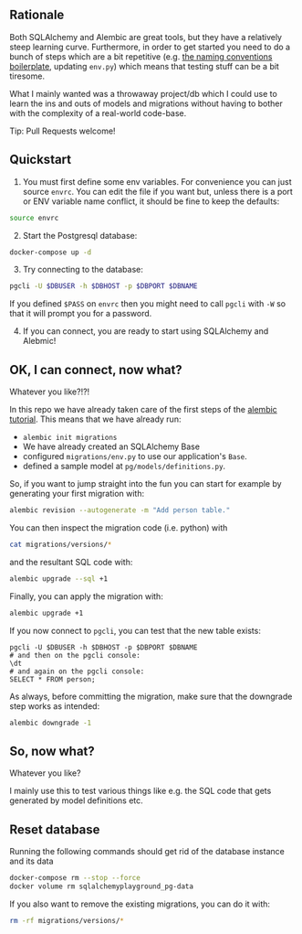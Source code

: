 ## Rationale

Both SQLAlchemy and Alembic are great tools, but they have a relatively steep learning curve.
Furthermore, in order to get started you need to do a bunch of steps which are a bit repetitive
(e.g. [the naming conventions
boilerplate](http://alembic.zzzcomputing.com/en/latest/naming.html#integration-of-naming-conventions-into-operations-autogenerate),
updating `env.py`) which means that testing stuff can be a bit tiresome.

What I mainly wanted was a throwaway project/db which I could use to learn the ins and outs of
models and migrations without having to bother with the complexity of a real-world code-base.

Tip: Pull Requests welcome!

## Quickstart

1. You must first define some env variables. For convenience you can just source `envrc`.
   You can edit the file if you want but, unless there is a port or ENV variable name
   conflict, it should be fine to keep the defaults:

``` bash
source envrc
```

2. Start the Postgresql database:

``` bash
docker-compose up -d
```

3. Try connecting to the database:

``` bash
pgcli -U $DBUSER -h $DBHOST -p $DBPORT $DBNAME
```

If you defined `$PASS` on `envrc` then you might need to call `pgcli` with `-W` so that it will
prompt you for a password.

4. If you can connect, you are ready to start using SQLAlchemy and Alebmic!

## OK, I can connect, now what?

Whatever you like?!?!

In this repo we have already taken care of the first steps of the [alembic
tutorial](http://alembic.zzzcomputing.com/en/latest/tutorial.html).  This means that we have already
run:

- `alembic init migrations`
- We have already created an SQLAlchemy Base
- configured `migrations/env.py` to use our application's `Base`.
- defined a sample model at `pg/models/definitions.py`.

So, if you want to jump straight into the fun you can start for example by generating your first
migration with:

``` bash
alembic revision --autogenerate -m "Add person table."
```

You can then inspect the migration code (i.e. python) with

``` bash
cat migrations/versions/*
```

and the resultant SQL code with:

``` bash
alembic upgrade --sql +1
```

Finally, you can apply the migration with:

``` bash
alembic upgrade +1
```

If you now connect to `pgcli`, you can test that the new table exists:
```
pgcli -U $DBUSER -h $DBHOST -p $DBPORT $DBNAME
# and then on the pgcli console:
\dt
# and again on the pgcli console:
SELECT * FROM person;
```

As always, before committing the migration, make sure that the downgrade step works as intended:

``` bash
alembic downgrade -1
```

## So, now what?

Whatever you like?

I mainly use this to test various things like e.g. the SQL code that gets generated by model
definitions etc.

## Reset database

Running the following commands should get rid of the database instance and its data

``` bash
docker-compose rm --stop --force
docker volume rm sqlalchemyplayground_pg-data
```

If you also want to remove the existing migrations, you can do it with:

``` bash
rm -rf migrations/versions/*
```

